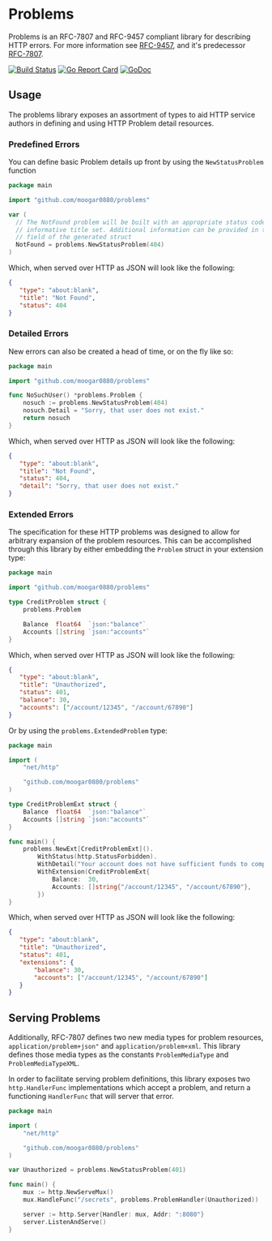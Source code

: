 # Problems

Problems is an RFC-7807 and RFC-9457 compliant library for describing HTTP errors.
For more information see [RFC-9457](https://tools.ietf.org/html/rfc9457), and it's predecessor [RFC-7807](https://tools.ietf.org/html/rfc7807).

[![Build Status](https://travis-ci.org/moogar0880/problems.svg?branch=master)](https://travis-ci.org/moogar0880/problems)
[![Go Report Card](https://goreportcard.com/badge/github.com/moogar0880/problems)](https://goreportcard.com/report/github.com/moogar0880/problems)
[![GoDoc](https://godoc.org/github.com/moogar0880/problems?status.svg)](https://godoc.org/github.com/moogar0880/problems)

## Usage

The problems library exposes an assortment of types to aid HTTP service authors
in defining and using HTTP Problem detail resources.

### Predefined Errors

You can define basic Problem details up front by using the `NewStatusProblem`
function

```go
package main

import "github.com/moogar0880/problems"

var (
  // The NotFound problem will be built with an appropriate status code and
  // informative title set. Additional information can be provided in the Detail
  // field of the generated struct
  NotFound = problems.NewStatusProblem(404)
)
```

Which, when served over HTTP as JSON will look like the following:

```json
{
   "type": "about:blank",
   "title": "Not Found",
   "status": 404
}
```

### Detailed Errors

New errors can also be created a head of time, or on the fly like so:

```go
package main

import "github.com/moogar0880/problems"

func NoSuchUser() *problems.Problem {
    nosuch := problems.NewStatusProblem(404)
    nosuch.Detail = "Sorry, that user does not exist."
    return nosuch
}
```

Which, when served over HTTP as JSON will look like the following:

```json
{
   "type": "about:blank",
   "title": "Not Found",
   "status": 404,
   "detail": "Sorry, that user does not exist."
}
```

### Extended Errors

The specification for these HTTP problems was designed to allow for arbitrary
expansion of the problem resources. This can be accomplished through this
library by either embedding the `Problem` struct in your extension type:

```go
package main

import "github.com/moogar0880/problems"

type CreditProblem struct {
    problems.Problem

    Balance  float64  `json:"balance"`
    Accounts []string `json:"accounts"`
}
```

Which, when served over HTTP as JSON will look like the following:

```json
{
   "type": "about:blank",
   "title": "Unauthorized",
   "status": 401,
   "balance": 30,
   "accounts": ["/account/12345", "/account/67890"]
}
```

Or by using the `problems.ExtendedProblem` type:

```go
package main

import (
    "net/http"

    "github.com/moogar0880/problems"
)

type CreditProblemExt struct {
    Balance  float64  `json:"balance"`
    Accounts []string `json:"accounts"`
}

func main() {
    problems.NewExt[CreditProblemExt]().
        WithStatus(http.StatusForbidden).
        WithDetail("Your account does not have sufficient funds to complete this transaction").
        WithExtension(CreditProblemExt{
            Balance:  30,
            Accounts: []string{"/account/12345", "/account/67890"},
        })
}
```

Which, when served over HTTP as JSON will look like the following:

```json
{
   "type": "about:blank",
   "title": "Unauthorized",
   "status": 401, 
   "extensions": {
       "balance": 30,
       "accounts": ["/account/12345", "/account/67890"]    
   }
}
```

## Serving Problems

Additionally, RFC-7807 defines two new media types for problem resources,
`application/problem+json"` and `application/problem+xml`. This library defines
those media types as the constants `ProblemMediaType` and
`ProblemMediaTypeXML`.

In order to facilitate serving problem definitions, this library exposes two
`http.HandlerFunc` implementations which accept a problem, and return a
functioning `HandlerFunc` that will server that error.

```go
package main

import (
    "net/http"

    "github.com/moogar0880/problems"
)

var Unauthorized = problems.NewStatusProblem(401)

func main() {
    mux := http.NewServeMux()
    mux.HandleFunc("/secrets", problems.ProblemHandler(Unauthorized))

    server := http.Server{Handler: mux, Addr: ":8080"}
    server.ListenAndServe()
}
```
